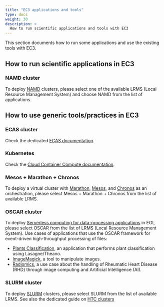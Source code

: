 ```yaml
---
title: "EC3 applications and tools"
type: docs
weight: 30
description: >
  How to run scientific applications and tools with EC3
---
```


This section documents how to run some applications and use the existing tools
with EC3.

## How to run scientific applications in EC3

### NAMD cluster

To deploy [NAMD](https://www.ks.uiuc.edu/Research/namd/) clusters, please 
select one of the available LRMS (Local Resource Management System) and 
choose NAMD from the list of applications.

## How to use generic tools/practices in EC3

### ECAS cluster

Check the dedicated [ECAS documentation](./ecas/).

### Kubernetes

Check the
[Cloud Container Compute documentation](../../../cloud-container-compute).

### Mesos + Marathon + Chronos

To deploy a virtual cluster with 
[Marathon](https://mesosphere.github.io/marathon/), 
[Mesos](http://mesos.apache.org/), and 
[Chronos](https://mesos.github.io/chronos/) as an orchestration, 
please select Mesos + Marathon + Chronos from the list of available LRMS.

### OSCAR cluster

To deploy
[Serverless computing for data-processing applications](https://www.egi.eu/about/newsletters/serverless-computing-for-data-processing-applications-in-egi/)
in EGI, please select OSCAR from the list of LRMS (Local Resource Management
System). Use cases of applications that use the OSCAR framework for 
event-driven high-throughput processing of files:

- [Plants Classification](https://github.com/indigo-dc/plant-classification-theano),
  an application that performs plant classification using Lasagne/Theano.
- [ImageMagick](https://www.imagemagick.org/), a tool to manipulate images.
- [Radiomics](https://github.com/eubr-atmosphere/radiomics), a use case about
  the handling of Rheumatic Heart Disease (RHD) through image computing and
  Artificial Intelligence (AI).

### SLURM cluster

To deploy [SLURM](https://slurm.schedmd.com/documentation.html) clusters, 
please select SLURM from the list of available LRMS. 
See also the dedicated guide on [HTC clusters](./htc/)
